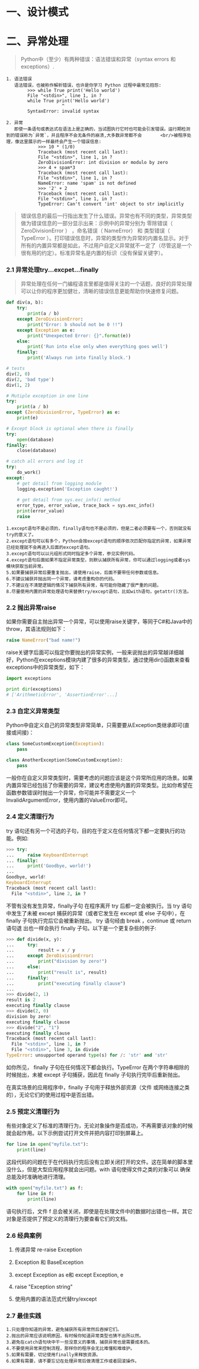 # 一、设计模式

# 二、异常处理

> Python中（至少）有两种错误：语法错误和异常（syntax errors 和 exceptions）.

    1. 语法错误
       语法错误，也被称作解析错误，也许是你学习 Python 过程中最常见抱怨:
            >>> while True print('Hello world')
            File "<stdin>", line 1, in ?
            while True print('Hello world')
                         ^
            SyntaxError: invalid syntax

    2. 异常
       即使一条语句或表达式在语法上是正确的，当试图执行它时也可能会引发错误。运行期检测到的错误称为`异常`，并且程序不会无条件的崩溃,大多数异常都不会       <br/>被程序处理，像这里展示的一样最终会产生一个错误信息:
                >>> 10 * (1/0)
                Traceback (most recent call last):
                File "<stdin>", line 1, in ?
                ZeroDivisionError: int division or modulo by zero
                >>> 4 + spam*3
                Traceback (most recent call last):
                File "<stdin>", line 1, in ?
                NameError: name 'spam' is not defined
                >>> '2' + 2
                Traceback (most recent call last):
                File "<stdin>", line 1, in ?
                TypeError: Can't convert 'int' object to str implicitly

> 错误信息的最后一行指出发生了什么错误。异常也有不同的类型，异常类型做为错误信息的一部分显示出来：示例中的异常分别为 零除错误（ ZeroDivisionError ） ，命名错误（ NameError） 和 类型错误（ TypeError ）。打印错误信息时，异常的类型作为异常的内置名显示。对于所有的内置异常都是如此，不过用户自定义异常就不一定了（尽管这是一个很有用的约定）。标准异常名是内置的标识（没有保留关键字）。

### 2.1 异常处理try...excpet...finally ###

>异常处理在任何一门编程语言里都是值得关注的一个话题，良好的异常处理可以让你的程序更加健壮，清晰的错误信息更能帮助你快速修复问题。

```Python
def div(a, b):
    try:
        print(a / b)
    except ZeroDivisionError:
        print("Error: b should not be 0 !!")
    except Exception as e:
        print("Unexpected Error: {}".format(e))
    else:
        print('Run into else only when everything goes well')
    finally:
        print('Always run into finally block.')

# tests
div(2, 0)
div(2, 'bad type')
div(1, 2)

# Mutiple exception in one line
try:
    print(a / b)
except (ZeroDivisionError, TypeError) as e:
    print(e)

# Except block is optional when there is finally
try:
    open(database)
finally:
    close(database)

# catch all errors and log it
try:
    do_work()
except:    
    # get detail from logging module
    logging.exception('Exception caught!')
    
    # get detail from sys.exc_info() method
    error_type, error_value, trace_back = sys.exc_info()
    print(error_value)
    raise
```


    1.except语句不是必须的，finally语句也不是必须的，但是二者必须要有一个，否则就没有try的意义了。
    2.except语句可以有多个，Python会按except语句的顺序依次匹配你指定的异常，如果异常已经处理就不会再进入后面的except语句。
    3.except语句可以以元组形式同时指定多个异常，参见实例代码。
    4.except语句后面如果不指定异常类型，则默认捕获所有异常，你可以通过logging或者sys模块获取当前异常。
    5.如果要捕获异常后要重复抛出，请使用raise，后面不要带任何参数或信息。
    6.不建议捕获并抛出同一个异常，请考虑重构你的代码。
    7.不建议在不清楚逻辑的情况下捕获所有异常，有可能你隐藏了很严重的问题。
    8.尽量使用内置的异常处理语句来替换try/except语句，比如with语句，getattr()方法。

### 2.2 抛出异常raise ###

如果你需要自主抛出异常一个异常，可以使用raise关键字，等同于C#和Java中的throw，其语法规则如下：

```Python
raise NameError("bad name!")
```

raise关键字后面可以指定你要抛出的异常实例，一般来说抛出的异常越详细越好，Python在exceptions模块内建了很多的异常类型，通过使用dir()函数来查看exceptions中的异常类型，如下：

```Python
import exceptions

print dir(exceptions)
# ['ArithmeticError', 'AssertionError'...]
```


### 2.3 自定义异常类型 ###

Python中自定义自己的异常类型非常简单，只需要要从Exception类继承即可(直接或间接)：

```Python
class SomeCustomException(Exception):
    pass

class AnotherException(SomeCustomException):
    pass
```

一般你在自定义异常类型时，需要考虑的问题应该是这个异常所应用的场景。如果内置异常已经包括了你需要的异常，建议考虑使用内置的异常类型。比如你希望在函数参数错误时抛出一个异常，你可能并不需要定义一个InvalidArgumentError，使用内置的ValueError即可。

### 2.4 定义清理行为 ###

try 语句还有另一个可选的子句，目的在于定义在任何情况下都一定要执行的功能。例如:

```Python
>>> try:
...     raise KeyboardInterrupt
... finally:
...     print('Goodbye, world!')
...
Goodbye, world!
KeyboardInterrupt
Traceback (most recent call last):
  File "<stdin>", line 2, in ?
```

不管有没有发生异常，finally子句 在程序离开 try 后都一定会被执行。当 try 语句中发生了未被 except 捕获的异常（或者它发生在 except 或 else 子句中），在 finally 子句执行完后它会被重新抛出。 try 语句经由 break ，continue 或 return 语句退 出也一样会执行 finally 子句。以下是一个更复杂些的例子:

```Python
>>> def divide(x, y):
...     try:
...         result = x / y
...     except ZeroDivisionError:
...         print("division by zero!")
...     else:
...         print("result is", result)
...     finally:
...         print("executing finally clause")
...
>>> divide(2, 1)
result is 2
executing finally clause
>>> divide(2, 0)
division by zero!
executing finally clause
>>> divide("2", "1")
executing finally clause
Traceback (most recent call last):
  File "<stdin>", line 1, in ?
  File "<stdin>", line 3, in divide
TypeError: unsupported operand type(s) for /: 'str' and 'str'
```

如你所见， finally 子句在任何情况下都会执行。TypeError 在两个字符串相除的时候抛出，未被 except 子句捕获，因此在 finally 子句执行完毕后重新抛出。

在真实场景的应用程序中，finally 子句用于释放外部资源（文件 或网络连接之类的），无论它们的使用过程中是否出错。

### 2.5 预定义清理行为 ###

有些对象定义了标准的清理行为，无论对象操作是否成功，不再需要该对象的时候就会起作用。以下示例尝试打开文件并把内容打印到屏幕上。

```Python
for line in open("myfile.txt"):
    print(line)
```

这段代码的问题在于在代码执行完后没有立即关闭打开的文件。这在简单的脚本里没什么，但是大型应用程序就会出问题。with 语句使得文件之类的对象可以 确保总能及时准确地进行清理。

```Python
with open("myfile.txt") as f:
    for line in f:
        print(line)
```

语句执行后，文件 f 总会被关闭，即使是在处理文件中的数据时出错也一样。其它对象是否提供了预定义的清理行为要查看它们的文档。

### 2.6 经典案例 ###

1. 传递异常 re-raise Exception

2. Exception 和 BaseException


3. except Exception as e和 except Exception, e


4. raise "Exception string"


5. 使用内置的语法范式代替try/except



### 2.7 最佳实践 ###


    1.只处理你知道的异常，避免捕获所有异常然后吞掉它们。
    2.抛出的异常应该说明原因，有时候你知道异常类型也猜不出所以然。
    3.避免在catch语句块中干一些没意义的事情，捕获异常也是需要成本的。
    4.不要使用异常来控制流程，那样你的程序会无比难懂和难维护。
    5.如果有需要，切记使用finally来释放资源。
    6.如果有需要，请不要忘记在处理异常后做清理工作或者回滚操作。

